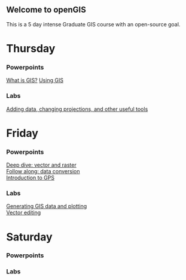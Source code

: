## Welcome to openGIS
This is a 5 day intense Graduate GIS course with an open-source goal.

# Thursday
### Powerpoints
[What is GIS?](1_What_is_GIS.pdf)
[Using GIS](2_Using_GIS.pdf)

### Labs
[Adding data, changing projections, and other useful tools](addingDataProjectionsGIStools.pdf)

# Friday
### Powerpoints
[Deep dive: vector and raster]()<br />
[Follow along: data conversion]()<br />
[Introduction to GPS](3_GPS_RS.pdf)<br />

### Labs
[Generating GIS data and plotting](GPS_to_GIS.pdf)<br />
[Vector editing]()<br />

# Saturday
### Powerpoints


### Labs

